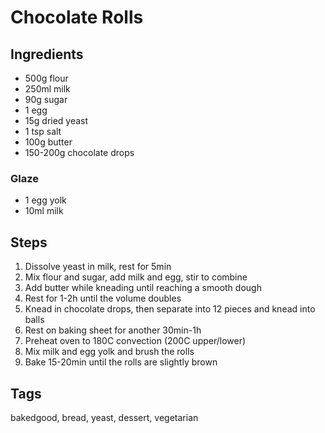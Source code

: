 # Chocolate Rolls

## Ingredients

* 500g flour 
* 250ml milk
* 90g sugar 
* 1 egg 
* 15g dried yeast 
* 1 tsp salt 
* 100g butter 
* 150-200g chocolate drops

### Glaze 

* 1 egg yolk
* 10ml milk

## Steps

1. Dissolve yeast in milk, rest for 5min
2. Mix flour and sugar, add milk and egg, stir to combine
3. Add butter while kneading until reaching a smooth dough
4. Rest for 1-2h until the volume doubles 
5. Knead in chocolate drops, then separate into 12 pieces and knead into balls 
6. Rest on baking sheet for another 30min-1h
7. Preheat oven to 180C convection (200C upper/lower)
8. Mix milk and egg yolk and brush the rolls 
9. Bake 15-20min until the rolls are slightly brown

## Tags
bakedgood, bread, yeast, dessert, vegetarian
